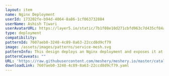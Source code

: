 ```yaml
---
layout: item
name: Nginx Deployment
userId: 173202fe-b94d-4064-8a86-1cf063732884
userName: Ashish Tiwari
userAvatarURL: https://layer5.io/static/7b1f08e10d271cbfd963c7d435cf84ac/416c3/ashish-tiwari.webp
type: deployment
compatibility: 
patternId: 7607aeb0-3248-4c89-8a63-22ccd8d9cf79
image: /assets/images/patterns/service-mesh.svg
patternInfo: This design deploys an Nginx deployment and exposes it at port 80. You can access Nginx via the alloted loadbalancer IP.
patternCaveats: ""
URL: 'https://raw.githubusercontent.com/meshery/meshery.io/master/catalog/7607aeb0-3248-4c89-8a63-22ccd8d9cf79.yaml'
downloadLink: 7607aeb0-3248-4c89-8a63-22ccd8d9cf79.yaml
---
```

